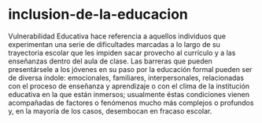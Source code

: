 # inclusion-de-la-educacion
Vulnerabilidad Educativa hace referencia a aquellos individuos que experimentan una serie de dificultades marcadas a lo largo de su trayectoria escolar que les impiden sacar provecho al currículo y a las enseñanzas dentro del aula de clase. Las barreras que pueden presentársele a los jóvenes en su paso por la educación formal pueden ser de diversa índole: emocionales, familiares, interpersonales, relacionadas con el proceso de enseñanza y aprendizaje o con el clima de la institución educativa en la que están inmersos; usualmente éstas condiciones vienen acompañadas de factores o fenómenos mucho más complejos o profundos y, en la mayoría de los casos, desembocan en fracaso escolar.
